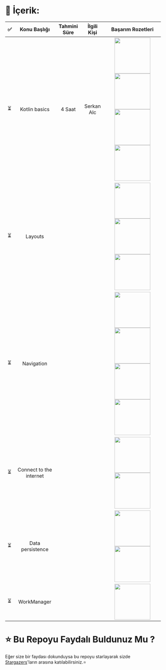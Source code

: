 
# 📝 İçerik:


|  ✅  |      Konu Başlığı      | Tahmini Süre  | İlgili Kişi | Başarım Rozetleri       |
|-----|:----------------------:|:---------------:|:-------------:|:-------------------:|
|⏳     |Kotlin basics                        |4 Saat                |Serkan Alc               |<img src="https://developers.google.com/profile/badges/playlists/android/android-basics-kotlin-pathway-one/badge.svg" width="116em"/><img src="https://developers.google.com/profile/badges/playlists/android/android-basics-kotlin-pathway-two/android-basics-kotlin-pathway-two.svg" width="116em"/><img src="https://developers.google.com/profile/badges/playlists/android/android-basics-kotlin-pathway-three/android-basics-kotlin-pathway-three.svg" width="116em"/><img src="https://developers.google.com/profile/badges/playlists/android/android-basics-kotlin-pathway-four/android-basics-kotlin-pathway-four.svg" width="116em"/>                     |
|⏳     |Layouts                        |                 |               |<img src="https://developers.google.com/profile/badges/playlists/android/android-basics-kotlin-unit-2-pathway-1/badge.svg" width="116em"/> <img src="https://developers.google.com/profile/badges/playlists/android/android-basics-kotlin-unit-2-pathway-2/badge.svg" width="116em"/> <img src="https://developers.google.com/profile/badges/playlists/android/android-basics-kotlin-unit-2-pathway-3/badge.svg" width="116em"/>                     |
|⏳     |Navigation                        |                 |               |<img src="https://developers.google.com/profile/badges/playlists/android/android-basics-kotlin-unit-3-pathway-1/badge.svg" width="116em"/><img src="https://developers.google.com/profile/badges/playlists/android/android-basics-kotlin-unit-3-pathway-2/badge.svg" width="116em"/><img src="https://developers.google.com/profile/badges/playlists/android/android-basics-kotlin-unit-3-pathway-3/badge.svg" width="116em"/><img src="https://developers.google.com/profile/badges/playlists/android/android-basics-kotlin-unit-3-pathway-4/badge.svg" width="116em"/>                     |
|⏳     |Connect to the internet                        |                 |               |<img src="https://developers.google.com/profile/badges/playlists/android/android-basics-kotlin-unit-4-pathway-1/badge.svg" width="116em"/><img src="https://developers.google.com/profile/badges/playlists/android/android-basics-kotlin-unit-4-pathway-2/badge.svg" width="116em"/>                      |
|⏳     |Data persistence                        |                 |               |<img src="https://developers.google.com/profile/badges/playlists/android/android-basics-kotlin-unit-5-pathway-1/badge.svg" width="116em"/><img src="https://developers.google.com/profile/badges/playlists/android/android-basics-kotlin-unit-5-pathway-2/badge.svg" width="116em"/>                     |
|⏳     |WorkManager                        |                 |               |<img src="https://developers.google.com/profile/badges/playlists/android/android-basics-kotlin-unit-6-pathway-1/badge.svg" width="116em"/>                     | 

# ⭐ Bu Repoyu Faydalı Buldunuz Mu ?

Eğer size bir faydası dokunduysa bu repoyu starlayarak sizde [Stargazers](https://github.com/serkanalc/Android-Kotlin-Fundamentals/stargazers)'ların arasına katılabilirsiniz.⭐

  
